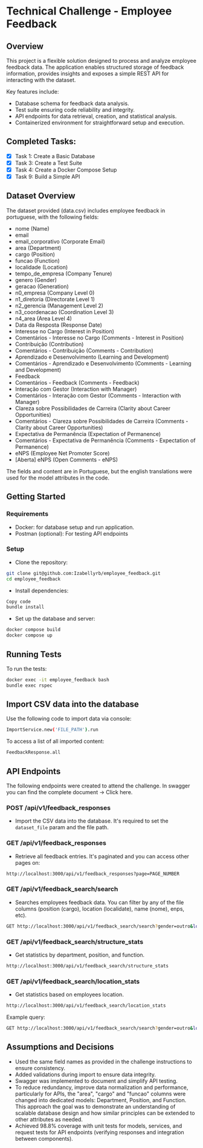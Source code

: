 # Technical Challenge - Employee Feedback

## Overview

This project is a flexible solution designed to process and analyze employee feedback data. The application enables structured storage of feedback information, provides insights and exposes a simple REST API for interacting with the dataset.

Key features include:

- Database schema for feedback data analysis.
- Test suite ensuring code reliability and integrity.
- API endpoints for data retrieval, creation, and statistical analysis.
- Containerized environment for straightforward setup and execution.

## Completed Tasks:
- [x] Task 1: Create a Basic Database
- [x] Task 3: Create a Test Suite
- [x] Task 4: Create a Docker Compose Setup
- [x] Task 9: Build a Simple API

## Dataset Overview
The dataset provided (data.csv) includes employee feedback in portuguese, with the following fields:
- nome (Name)
- email
- email_corporativo (Corporate Email)
- area (Department)
- cargo (Position)
- funcao (Function)
- localidade (Location)
- tempo_de_empresa (Company Tenure)
- genero (Gender)
- geracao (Generation)
- n0_empresa (Company Level 0)
- n1_diretoria (Directorate Level 1)
- n2_gerencia (Management Level 2)
- n3_coordenacao (Coordination Level 3)
- n4_area (Area Level 4)
- Data da Resposta (Response Date)
- Interesse no Cargo (Interest in Position)
- Comentários - Interesse no Cargo (Comments - Interest in Position)
- Contribuição (Contribution)
- Comentários - Contribuição (Comments - Contribution)
- Aprendizado e Desenvolvimento (Learning and Development)
- Comentários - Aprendizado e Desenvolvimento (Comments - Learning and Development)
- Feedback
- Comentários - Feedback (Comments - Feedback)
- Interação com Gestor (Interaction with Manager)
- Comentários - Interação com Gestor (Comments - Interaction with Manager)
- Clareza sobre Possibilidades de Carreira (Clarity about Career Opportunities)
- Comentários - Clareza sobre Possibilidades de Carreira (Comments - Clarity about Career Opportunities)
- Expectativa de Permanência (Expectation of Permanence)
- Comentários - Expectativa de Permanência (Comments - Expectation of Permanence)
- eNPS (Employee Net Promoter Score)
- [Aberta] eNPS (Open Comments - eNPS)

The fields and content are in Portuguese, but the english translations were used for the model attributes in the code.


## Getting Started
### Requirements
- Docker: for database setup and run application.
- Postman (optional): For testing API endpoints

### Setup
- Clone the repository:

```bash
git clone git@github.com:Izabellyrb/employee_feedback.git
cd employee_feedback
```

- Install dependencies:

```bash
Copy code
bundle install
```

- Set up the database and server:
```bash
docker compose build
docker compose up
```

##  Running Tests
To run the tests:
```bash
docker exec -it employee_feedback bash
bundle exec rspec
```

## Import CSV data into the database
Use the following code to import data via console:
```bash
ImportService.new('FILE_PATH').run
```

To access a list of all imported content:
```bash
FeedbackResponse.all
```

## API Endpoints
The following endpoints were created to attend the challenge. In swagger you can find the complete document -> Click here.

### POST /api/v1/feedback_responses
- Import the CSV data into the database. It's required to set the `dataset_file` param and the file path. 

### GET /api/v1/feedback_responses
- Retrieve all feedback entries. It's paginated and you can access other pages on:
``` bash
http://localhost:3000/api/v1/feedback_responses?page=PAGE_NUMBER
```
  
### GET /api/v1/feedback_search/search
- Searches employees feedback data. You can filter by any of the file columns (position (cargo), location (localidate), name (nome), enps, etc). 

``` bash
GET http://localhost:3000/api/v1/feedback_search/search?gender=outro&location=recife
```

### GET /api/v1/feedback_search/structure_stats
- Get statistics by department, position, and function.

``` bash
http://localhost:3000/api/v1/feedback_search/structure_stats
```

### GET /api/v1/feedback_search/location_stats
- Get statistics based on employees location.
``` bash
http://localhost:3000/api/v1/feedback_search/location_stats
```

Example query:

``` bash
GET http://localhost:3000/api/v1/feedback_search/search?gender=outro&location=recife
```

## Assumptions and Decisions
- Used the same field names as provided in the challenge instructions to ensure consistency.
- Added validations during import to ensure data integrity.
- Swagger was implemented to document and simplify API testing.
- To reduce redundancy, improve data normalization and performance, particularly for APIs, the "area", "cargo" and "funcao" columns were changed into dedicated models: Department, Position, and Function. This approach the goal was to demonstrate an understanding of scalable database design and how similar principles can be extended to other attributes as needed.
- Achieved 98.8% coverage with unit tests for models, services, and request tests for API endpoints (verifying responses and integration between components).

